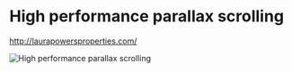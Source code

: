 # High performance parallax scrolling

<a href="http://laurapowersproperties.com/" target="_blank">http://laurapowersproperties.com/</a>

<img src="http://i.imgur.com/ZPyBGIz.jpg" alt="High performance parallax scrolling" title="High performance parallax scrolling">
